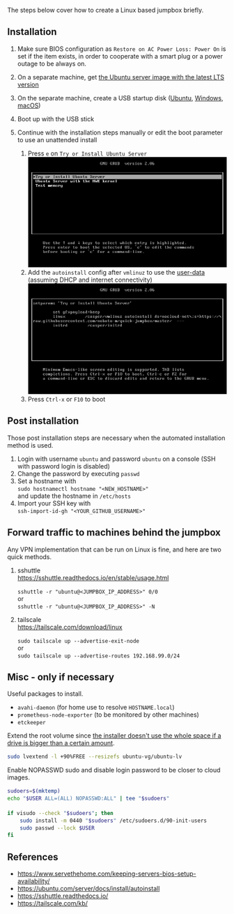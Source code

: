 The steps below cover how to create a Linux based jumpbox briefly.
## Installation

1. Make sure BIOS configuration as `Restore on AC Power Loss: Power On`
   is set if the item exists, in order to cooperate with a smart plug or
   a power outage to be always on.

1. On a separate machine, get [the Ubuntu server image with the latest LTS version](https://ubuntu.com/download/server)

1. On the separate machine, create a USB startup disk
   ([Ubuntu](https://tutorials.ubuntu.com/tutorial/tutorial-create-a-usb-stick-on-ubuntu),
   [Windows](https://tutorials.ubuntu.com/tutorial/tutorial-create-a-usb-stick-on-windows),
   [macOS](https://tutorials.ubuntu.com/tutorial/tutorial-create-a-usb-stick-on-macos))

1. Boot up with the USB stick

1. Continue with the installation steps manually or edit the boot parameter to use an unattended install

   1. Press `e` on `Try or Install Ubuntu Server`  
      ![](screenshots/grub.png)
   1. Add the `autoinstall` config after `vmlinuz` to use the [user-data](user-data) (assuming DHCP and internet connectivity)  
      ![](screenshots/grub_append_github.png)
   2. Press `Ctrl-x` or `F10` to boot

## Post installation

Those post installation steps are necessary when the automated installation method is used.

1. Login with username `ubuntu` and password `ubuntu` on a console (SSH with password login is disabled)
1. Change the password by executing `passwd`
1. Set a hostname with  
   `sudo hostnamectl hostname "<NEW_HOSTNAME>"`  
   and update the hostname in `/etc/hosts`
1. Import your SSH key with  
   `ssh-import-id-gh "<YOUR_GITHUB_USERNAME>"`

## Forward traffic to machines behind the jumpbox

Any VPN implementation that can be run on Linux is fine, and here are two quick methods.

1. sshuttle  
   https://sshuttle.readthedocs.io/en/stable/usage.html  
     
   `sshuttle -r "ubuntu@<JUMPBOX_IP_ADDRESS>" 0/0`  
   or  
   `sshuttle -r "ubuntu@<JUMPBOX_IP_ADDRESS>" -N`
1. tailscale  
   https://tailscale.com/download/linux  
     
   `sudo tailscale up --advertise-exit-node`  
   or  
   `sudo tailscale up --advertise-routes 192.168.99.0/24`

## Misc - only if necessary

Useful packages to install.
- `avahi-daemon` (for home use to resolve `HOSTNAME.local`)
- `prometheus-node-exporter` (to be monitored by other machines)
- `etckeeper`


Extend the root volume since [the installer doesn't use the whole space if a drive is bigger than a certain amount](https://launchpad.net/bugs/1893276).
```bash
sudo lvextend -l +90%FREE --resizefs ubuntu-vg/ubuntu-lv
```

Enable NOPASSWD sudo and disable login password to be closer to cloud images.
```bash
sudoers=$(mktemp)
echo "$USER ALL=(ALL) NOPASSWD:ALL" | tee "$sudoers"

if visudo --check "$sudoers"; then
    sudo install -m 0440 "$sudoers" /etc/sudoers.d/90-init-users
    sudo passwd --lock $USER
fi
```

## References

- https://www.servethehome.com/keeping-servers-bios-setup-availability/
- https://ubuntu.com/server/docs/install/autoinstall
- https://sshuttle.readthedocs.io/
- https://tailscale.com/kb/
